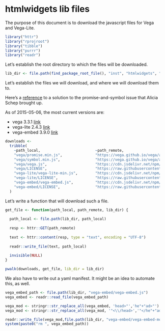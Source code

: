 htmlwidgets lib files
================

The purpose of this document is to download the javascript files for
Vega and Vega-Lite.

``` r
library("httr")
library("rprojroot")
library("tibble")
library("purrr")
library("readr")
```

Let’s establish the root directory to which the files will be
downloaded.

``` r
lib_dir <- file.path(find_package_root_file(), "inst", "htmlwidgets", "lib")
```

Let’s establish the files we will download, and where we will download
them to.

Here’s a [reference](https://vega.github.io/vega/usage/#ie) to a
solution to the promise-and-symbol issue that Alicia Schep brought up.

As of 2015-05-06, the most current versions are:

  - vega 3.3.1 [link](https://www.jsdelivr.com/package/npm/vega)
  - vega-lite 2.4.3
    [link](https://www.jsdelivr.com/package/npm/vega-lite)
  - vega-embed 3.9.0
    [link](https://www.jsdelivr.com/package/npm/vega-embed)

<!-- end list -->

``` r
downloads <-
  tribble(
    ~path_local,                         ~path_remote,
    "vega/promise.min.js",               "https://vega.github.io/vega/assets/promise.min.js",
    "vega/symbol.min.js",                "https://vega.github.io/vega/assets/symbol.min.js",
    "vega/vega.js",                      "https://cdn.jsdelivr.net/npm/vega@3.3.1/build/vega.js",
    "vega/LICENSE",                      "https://raw.githubusercontent.com/vega/vega/master/LICENSE",
    "vega-lite/vega-lite-min.js",        "https://cdn.jsdelivr.net/npm/vega-lite@2.4.3",
    "vega-lite/LICENSE",                 "https://raw.githubusercontent.com/vega/vega-lite/master/LICENSE",
    "vega-embed/vega-embed.js",          "https://cdn.jsdelivr.net/npm/vega-embed@3.9.0",
    "vega-embed/LICENSE",                "https://raw.githubusercontent.com/vega/vega-embed/master/LICENSE"
  )
```

Let’s write a function that will download such a file.

``` r
get_file <- function(path_local, path_remote, lib_dir) {
  
  path_local <- file.path(lib_dir, path_local)
  
  resp <- httr::GET(path_remote)
  
  text <- httr::content(resp, type = "text", encoding = "UTF-8")
  
  readr::write_file(text, path_local)
  
  invisible(NULL)
}
```

``` r
pwalk(downloads, get_file, lib_dir = lib_dir)
```

We also have to write out a yaml manifest. It might be an idea to
automate this, as well.

``` r
vega_embed_path <- file.path(lib_dir, "vega-embed/vega-embed.js")
vega_embed <- readr::read_file(vega_embed_path)

vega_mod <- stringr::str_replace_all(vega_embed, 'head>"','he"+"ad>"') 
vega_mod <- stringr::str_replace_all(vega_mod, '"<\\/head>','"</he"+"ad>') 

readr::write_file(vega_mod,file.path(lib_dir, "vega-embed/vega-embed-modified.js"))
system(paste0("rm ", vega_embed_path))
```
